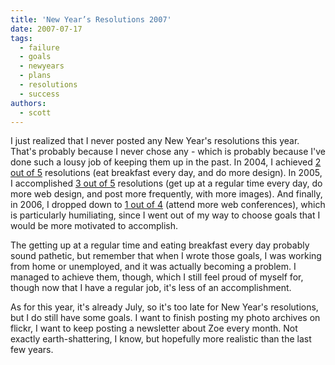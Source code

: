 ```yaml
---
title: 'New Year’s Resolutions 2007'
date: 2007-07-17
tags:
  - failure
  - goals
  - newyears
  - plans
  - resolutions
  - success
authors:
  - scott
---
```


I just realized that I never posted any New Year's resolutions this year. That's probably because I never chose any - which is probably because I've done such a lousy job of keeping them up in the past. In 2004, I achieved [2 out of 5](/new-years-resolutions/) resolutions (eat breakfast every day, and do more design). In 2005, I accomplished [3 out of 5](/new-years/) resolutions (get up at a regular time every day, do more web design, and post more frequently, with more images). And finally, in 2006, I dropped down to [1 out of 4](/new-years-resolutions-2/) (attend more web conferences), which is particularly humiliating, since I went out of my way to choose goals that I would be more motivated to accomplish.

The getting up at a regular time and eating breakfast every day probably sound pathetic, but remember that when I wrote those goals, I was working from home or unemployed, and it was actually becoming a problem. I managed to achieve them, though, which I still feel proud of myself for, though now that I have a regular job, it's less of an accomplishment.

As for this year, it's already July, so it's too late for New Year's resolutions, but I do still have some goals. I want to finish posting my photo archives on flickr, I want to keep posting a newsletter about Zoe every month. Not exactly earth-shattering, I know, but hopefully more realistic than the last few years.
